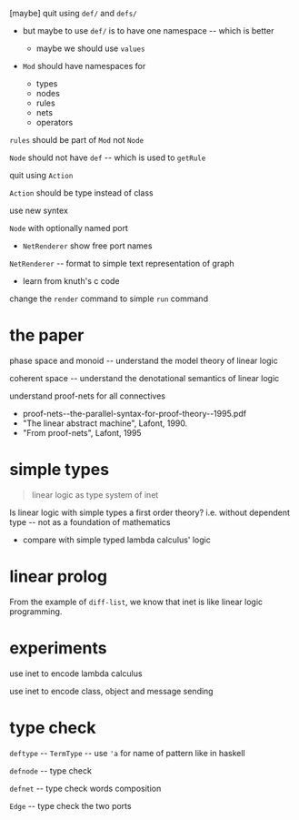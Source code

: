 [maybe] quit using `def/` and `defs/`

- but maybe to use `def/` is to have one namespace -- which is better

  - maybe we should use `values`

- `Mod` should have namespaces for

  - types
  - nodes
  - rules
  - nets
  - operators

`rules` should be part of `Mod` not `Node`

`Node` should not have `def` -- which is used to `getRule`

quit using `Action`

`Action` should be type instead of class

use new syntex

`Node` with optionally named port

- `NetRenderer` show free port names

`NetRenderer` -- format to simple text representation of graph

- learn from knuth's c code

change the `render` command to simple `run` command

# the paper

phase space and monoid -- understand the model theory of linear logic

coherent space -- understand the denotational semantics of linear logic

understand proof-nets for all connectives

- proof-nets--the-parallel-syntax-for-proof-theory--1995.pdf
- "The linear abstract machine", Lafont, 1990.
- "From proof-nets", Lafont, 1995

# simple types

> linear logic as type system of inet

Is linear logic with simple types a first order theory?
i.e. without dependent type -- not as a foundation of mathematics

- compare with simple typed lambda calculus' logic

# linear prolog

From the example of `diff-list`, we know that
inet is like linear logic programming.

# experiments

use inet to encode lambda calculus

use inet to encode class, object and message sending

# type check

`deftype` -- `TermType` -- use `'a` for name of pattern like in haskell

`defnode` -- type check

`defnet` -- type check words composition

`Edge` -- type check the two ports
